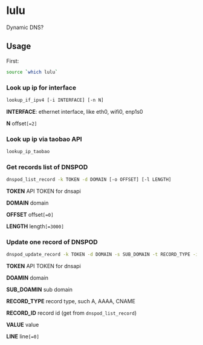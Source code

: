 # lulu
Dynamic DNS?


## Usage

First:

```bash
source `which lulu`
```


### Look up ip for interface

```bash
lookup_if_ipv4 [-i INTERFACE] [-n N]
```

**INTERFACE**: ethernet interface, like eth0, wifi0, enp1s0

**N** offset`[=2]`

### Look up ip via taobao API

```bash
lookup_ip_taobao
```

### Get records list of DNSPOD

```bash
dnspod_list_record -k TOKEN -d DOMAIN [-o OFFSET] [-l LENGTH]
```

**TOKEN** API TOKEN for dnsapi

**DOMAIN** domain

**OFFSET** offset`[=0]`

**LENGTH** length`[=3000]`

### Update one record of DNSPOD

```bash
dnspod_update_record -k TOKEN -d DOMAIN -s SUB_DOMAIN -t RECORD_TYPE -i RECORD_ID -v VALUE -l LINE
```

**TOKEN** API TOKEN for dnsapi

**DOAMIN** domain

**SUB_DOAMIN** sub domain

**RECORD_TYPE** record type, such A, AAAA, CNAME

**RECORD_ID** record id (get from `dnspod_list_record`)

**VALUE** value

**LINE** line`[=0]`
